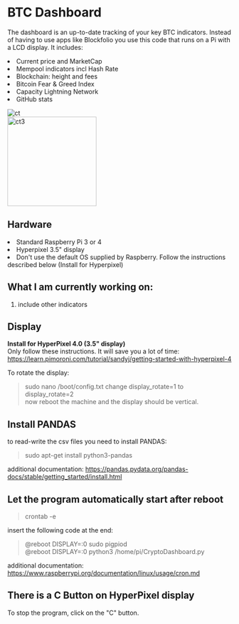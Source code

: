 # BTC Dashboard
The dashboard is an up-to-date tracking of your key BTC indicators. Instead of having to use apps like Blockfolio you use this code that runs on a Pi with a LCD display. It includes:<br>
<li> Current price and MarketCap
<li> Mempool indicators incl Hash Rate
<li> Blockchain: height and fees
<li> Bitcoin Fear & Greed Index
<li> Capacity Lightning Network
<li> GitHub stats

<img src="https://i.ibb.co/9sxxNMt/Untitled-1.jpg" alt="ct" border="0"><br>
<img src="https://i.ibb.co/4Vb7BJn/ct3.jpg" alt="ct3" width=200 alt="" border="0"></a><br>

## Hardware
<li>Standard Raspberry Pi 3 or 4
<li>Hyperpixel 3.5" display 
<li>Don't use the default OS supplied by Raspberry. Follow the instructions described below (Install for Hyperpixel)

## What I am currently working on:
1. include other indicators

## Display
<b>Install for HyperPixel 4.0 (3.5" display)</b><br>
    Only follow these instructions. It will save you a lot of time:<br>
    https://learn.pimoroni.com/tutorial/sandyj/getting-started-with-hyperpixel-4

To rotate the display: <br>
> sudo nano /boot/config.txt
change display_rotate=1 to display_rotate=2<br>
now reboot the machine and the display should be vertical.

## Install PANDAS
to read-write the csv files you need to install PANDAS:<br>
> sudo apt-get install python3-pandas

additional documentation: https://pandas.pydata.org/pandas-docs/stable/getting_started/install.html


## Let the program automatically start after reboot
> crontab -e

insert the following code at the end:<br>
> @reboot DISPLAY=:0 sudo pigpiod<br>
> @reboot DISPLAY=:0 python3 /home/pi/CryptoDashboard.py

additional documentation: https://www.raspberrypi.org/documentation/linux/usage/cron.md

## There is a C Button on HyperPixel display
To stop the program, click on the "C" button. 
